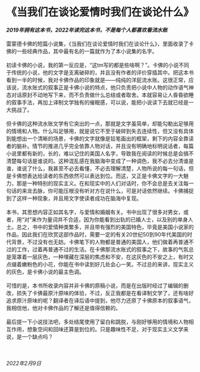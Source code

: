 # 《当我们在谈论爱情时我们在谈论什么》
__*2019年拥有这本书，2022年读完这本书，不是每个人都喜欢看流水账*__  
<br>雷蒙德卡佛的短篇小说集，《当我们在谈论爱情时我们在谈论什么》，里面收录了卡佛的一些经典作品，其中最有名的一篇就作为了本小说集的名字。  
<br>初读卡佛的小说，我的第一反应是，“这tm写的都是些啥啊？”。卡佛的小说不同于传统的小说，他的文字是支离破碎的，并且没有作者的评价穿插其中。把这本书看到一半的时候，我对卡佛作品的印象就是——纯纯的洋屁流水账。这很正常，应该说，流水账式的叙事正是卡佛小说的特点，他只负责把小说中人物的动作语气神态对话原封不动地写下来，而不负责做什么总结或者取舍。本就容易让人昏昏欲睡的叙事手法，再加上译制文学独有的催眠感，可以说，能把小说读下去就已经是一大挑战了。  
<br>但卡佛的这种流水账文学有它突出的一点，那就是文字虽简单，却能勾勒出足够用的情境和人物。什么叫足够用，就是说它不至于破碎到失去连续性，但又没有具体到能想出一个清晰的场景，卡佛的文字就像是铅笔画出的框架，剩下的内容全靠读者的脑补。情节的推进几乎完全依靠人物对话，并且没有明确地标明说话者，每篇小说里都有新的，长的，难以记住的美国人名字，导致我在阅读的时候总是会搞不清楚每句话是谁说的。这种混乱感在我脑海中变成了一种调色，我不必去分清谁是谁，谁说了什么，我甚至不必去看懂，不必去理解清楚，人物所说的每一句话，但是卡佛想表达给读者的东西依然可以表达到位。而这，又正是卡佛文字的一大魅力，那是一种特别的现实主义。在和现实中的人们对话时，你不会总是去关注每一句话的来龙去脉，你可能压根没有听对方在说什么，可是对话依然继续。卡佛捕捉到了这样一种现象，并且用文字使读者成功在脑海中复现。  
<br>本书，其思想内容正如其名字，与爱情和婚姻有关。书中出现了很多对男女，或者，用“对”来作为量词并不合适，因为你能看到出轨的已婚人士，以及别的单身人士。总之，书中的爱情种类繁多，并且带有强烈的美国特色，毕竟是美国小说家的作品，因此我们在欣赏这部作品时，需要一定的有关20世纪50到90年代美国的时代背景，不过没有也无妨。卡佛笔下的人物都是普通的美国人，他们做着再普通不过的工作，过着再普通不过的生活。在卡佛那流水账式的叙事之下，故事的气氛总是笼罩着一层灰色，一种埋藏在深层的焦虑和不安，在这灰色的不安之上，有时又点缀着嫩粉色的小花，你能在书中读到好几处会心一笑。不过总的来讲，现实主义的灰色，是卡佛小说的最主色调。  
<br>可惜的是，本书所收录内容并非卡佛的原稿小说，而是在出版时经过了编辑的删改，损失了卡佛最原汁原味的体验，不过，反正我都是在看译制文学了，还有啥好追求原汁原味的呢？翻译者在译后语中提到，他尽力还原了卡佛原本的叙事语气，我相信他，他对卡佛作品的了解还是值得信赖的。  
<br>最后提一下小说技法吧，多处结尾使用了留白和跳脱，与刚好够用的情境和人物相互作用，想象空间和回味还算是到位的。只是趣味性不足，对于现实主义文学来说，是一个缺点吗？  
<br><br><br>*2022年2月9日*  